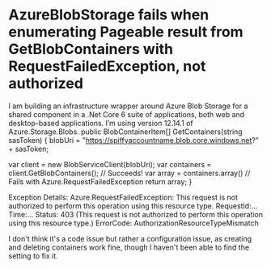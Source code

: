 
# AzureBlobStorage fails when enumerating Pageable<BlobContainerItem> result from GetBlobContainers with RequestFailedException, not authorized

I am building an infrastructure wrapper around Azure Blob Storage for a shared component in a .Net Core 6 suite of applications, both web and desktop-based applications. I’m using version 12.14.1 of Azure.Storage.Blobs.
public BlobContainerItem[] GetContainers(string sasToken)
{
 blobUri = "https://spiffyaccountname.blob.core.windows.net?" + sasToken;

 var client = new BlobServiceClient(blobUri);
 var containers = client.GetBlobContainers(); // Succeeds!
 var array = containers.array()               // Fails with Azure.RequestFailedException
 return array;
}

Exception Details:
Azure.RequestFailedException: This request is not authorized to perform this operation using this resource type.
RequestId:...
Time:...
Status: 403 (This request is not authorized to perform this operation using this resource type.)
ErrorCode: AuthorizationResourceTypeMismatch

I don't think it's a code issue but rather a configuration issue, as creating and deleting containers work fine, though I haven't been able to find the setting to fix it.

        